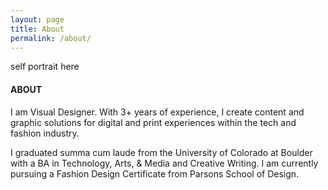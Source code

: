 ```yaml
---
layout: page
title: About
permalink: /about/
---
```


<div class="proj-column">
	<p class="indented">self portrait here</p>
</div>

<div class="proj-column about-column">
	<h4>ABOUT</h4>
  <p>I am Visual Designer. With 3+ years of experience, I create content and graphic solutions for digital and print experiences within the tech and fashion industry.</p>

  <p>I graduated summa cum laude from the University of Colorado at Boulder with a BA in Technology, Arts, &amp; Media and Creative Writing. I am currently pursuing a Fashion Design Certificate from Parsons School of Design.</p>
</div>
